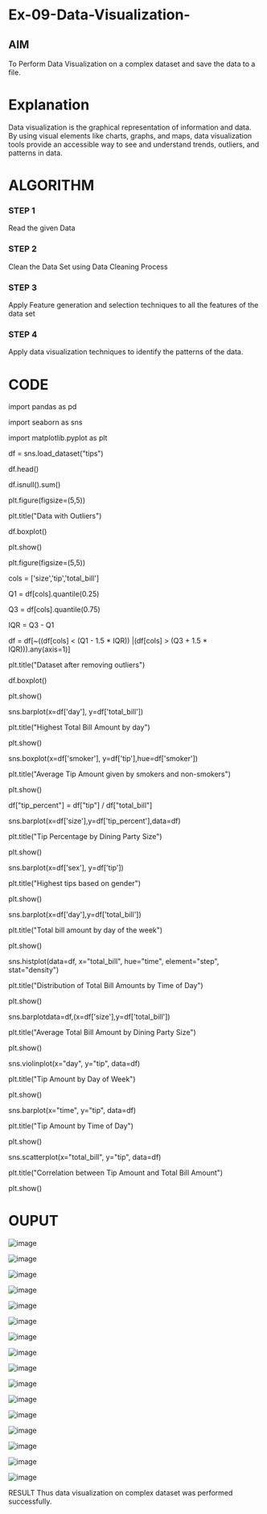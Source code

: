 # Ex-09-Data-Visualization-

## AIM
To Perform Data Visualization on a complex dataset and save the data to a file. 

# Explanation
Data visualization is the graphical representation of information and data. By using visual elements like charts, graphs, and maps, data visualization tools provide an accessible way to see and understand trends, outliers, and patterns in data.

# ALGORITHM
### STEP 1
Read the given Data
### STEP 2
Clean the Data Set using Data Cleaning Process
### STEP 3
Apply Feature generation and selection techniques to all the features of the data set
### STEP 4
Apply data visualization techniques to identify the patterns of the data.


# CODE

import pandas as pd

import seaborn as sns

import matplotlib.pyplot as plt

df = sns.load_dataset("tips")

df.head()

df.isnull().sum()

plt.figure(figsize=(5,5))

plt.title("Data with Outliers")

df.boxplot()

plt.show()

plt.figure(figsize=(5,5))

cols = ['size','tip','total_bill']

Q1 = df[cols].quantile(0.25)

Q3 = df[cols].quantile(0.75)

IQR = Q3 - Q1

df = df[~((df[cols] < (Q1 - 1.5 * IQR)) |(df[cols] > (Q3 + 1.5 * IQR))).any(axis=1)]

plt.title("Dataset after removing outliers")

df.boxplot()

plt.show()

sns.barplot(x=df['day'], y=df['total_bill'])

plt.title("Highest Total Bill Amount by day")

plt.show()

sns.boxplot(x=df['smoker'], y=df['tip'],hue=df['smoker'])

plt.title("Average Tip Amount given by smokers and non-smokers")

plt.show()

df["tip_percent"] = df["tip"] / df["total_bill"]

sns.barplot(x=df['size'],y=df['tip_percent'],data=df)

plt.title("Tip Percentage by Dining Party Size")

plt.show()

sns.barplot(x=df['sex'], y=df['tip'])

plt.title("Highest tips based on gender")

plt.show()

sns.barplot(x=df['day'],y=df['total_bill'])

plt.title("Total bill amount by day of the week")

plt.show()

sns.histplot(data=df, x="total_bill", hue="time", element="step", stat="density")

plt.title("Distribution of Total Bill Amounts by Time of Day")

plt.show()

sns.barplotdata=df,(x=df['size'],y=df['total_bill'])

plt.title("Average Total Bill Amount by Dining Party Size")

plt.show()

sns.violinplot(x="day", y="tip", data=df)

plt.title("Tip Amount by Day of Week")

plt.show()

sns.barplot(x="time", y="tip", data=df)

plt.title("Tip Amount by Time of Day")

plt.show()

sns.scatterplot(x="total_bill", y="tip", data=df)

plt.title("Correlation between Tip Amount and Total Bill Amount")

plt.show()


# OUPUT
![image](https://github.com/PavithraBarathi/Ex-08-Data-Visualization_1/assets/96919035/e74eb3d4-d54c-4c5c-ba54-7e9b21905018)

![image](https://github.com/PavithraBarathi/Ex-08-Data-Visualization_1/assets/96919035/f7f9103e-c92f-46a7-96dc-c6260d9f2303)

![image](https://github.com/PavithraBarathi/Ex-08-Data-Visualization_1/assets/96919035/535d3e2f-04f0-4aab-a591-423d93f4b791)

![image](https://github.com/PavithraBarathi/Ex-08-Data-Visualization_1/assets/96919035/ae6198e0-2141-4155-b0f8-a63db4af2509)

![image](https://github.com/PavithraBarathi/Ex-08-Data-Visualization_1/assets/96919035/6a567c0a-876a-4cdf-a588-161f3e6b99e3)

![image](https://github.com/PavithraBarathi/Ex-08-Data-Visualization_1/assets/96919035/75546fc7-e880-4742-99e2-8dceef03bf96)

![image](https://github.com/PavithraBarathi/Ex-08-Data-Visualization_1/assets/96919035/330c2df3-7b0c-41f8-9859-a8cad3727de6)

![image](https://github.com/PavithraBarathi/Ex-08-Data-Visualization_1/assets/96919035/5d01a9b8-8657-4c24-8995-86363e4c8783)

![image](https://github.com/PavithraBarathi/Ex-08-Data-Visualization_1/assets/96919035/33130e6b-c2a4-4c7b-8dce-65918fc088ab)

![image](https://github.com/PavithraBarathi/Ex-08-Data-Visualization_1/assets/96919035/add6e70e-53cb-413d-b1dc-51cf1063e409)

![image](https://github.com/PavithraBarathi/Ex-08-Data-Visualization_1/assets/96919035/a1a07cf3-5df3-465a-ade9-7719de2a98d7)

![image](https://github.com/PavithraBarathi/Ex-08-Data-Visualization_1/assets/96919035/f5a6f39e-9087-49a3-b2ca-63c8bed6dd2c)

![image](https://github.com/PavithraBarathi/Ex-08-Data-Visualization_1/assets/96919035/80e2e66e-9642-4f1b-807c-f99823d343f6)

![image](https://github.com/PavithraBarathi/Ex-08-Data-Visualization_1/assets/96919035/cc3e9133-d526-42be-b946-7a3f76723b7d)

![image](https://github.com/PavithraBarathi/Ex-08-Data-Visualization_1/assets/96919035/ca4fc979-5a8a-40ae-8c3c-6c72eb507321)

![image](https://github.com/PavithraBarathi/Ex-08-Data-Visualization_1/assets/96919035/0df85b83-1ee5-4497-8069-00a3b6ba5143)

RESULT
Thus data visualization on complex dataset was performed successfully.
